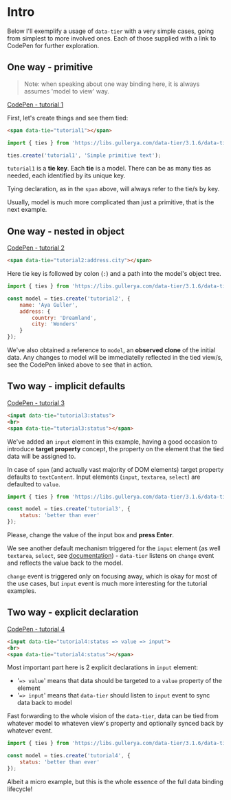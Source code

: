# Intro

Below I'll exemplify a usage of `data-tier` with a very simple cases, going from simplest to more involved ones. Each of those supplied with a link to CodePen for further exploration.

## One way - primitive

> Note: when speaking about one way binding here, it is always assumes 'model to view' way.

[CodePen - tutorial 1](https://codepen.io/gullerya/pen/YzZPZmr)

First, let's create things and see them tied:

```html
<span data-tie="tutorial1"></span>
```

```js
import { ties } from 'https://libs.gullerya.com/data-tier/3.1.6/data-tier.js';

ties.create('tutorial1', 'Simple primitive text');
```

`tutorial1` is a __tie key__. Each __tie__ is a model.
There can be as many ties as needed, each identified by its unique key.

Tying declaration, as in the `span` above, will always refer to the tie/s by key.

Usually, model is much more complicated than just a primitive, that is the next example.

## One way - nested in object

[CodePen - tutorial 2](https://codepen.io/gullerya/pen/mdWymwG)

```html
<span data-tie="tutorial2:address.city"></span>
```

Here tie key is followed by colon (`:`) and a path into the model's object tree.

```js
import { ties } from 'https://libs.gullerya.com/data-tier/3.1.6/data-tier.js';

const model = ties.create('tutorial2', {
	name: 'Aya Guller',
	address: {
		country: 'Dreamland',
		city: 'Wonders'
	}
});
```

We've also obtained a reference to `model`, an __observed clone__ of the initial data.
Any changes to model will be immediatelly reflected in the tied view/s, see the CodePen linked above to see that in action.

## Two way - implicit defaults

[CodePen - tutorial 3](https://codepen.io/gullerya/pen/wvJBeWK)

```html
<input data-tie="tutorial3:status">
<br>
<span data-tie="tutorial3:status"></span>
```

We've added an `input` element in this example, having a good occasion to introduce __target property__ concept, the property on the element that the tied data will be assigned to.

In case of `span` (and actually vast majority of DOM elements) target property defaults to `textContent`. Input elements (`input`, `textarea`, `select`) are defaulted to `value`.

```js
import { ties } from 'https://libs.gullerya.com/data-tier/3.1.6/data-tier.js';

const model = ties.create('tutorial3', {
	status: 'better than ever'
});
```

Please, change the value of the input box and __press Enter__.

We see another default mechanism triggered for the `input` element (as well `textarea`, `select`, see [documentation](api-reference.md)) - `data-tier` listens on `change` event and reflects the value back to the model.

`change` event is triggered only on focusing away, which is okay for most of the use cases, but `input` event is much more interesting for the tutorial examples.

## Two way - explicit declaration

[CodePen - tutorial 4](https://codepen.io/gullerya/pen/abJzwQX)

```html
<input data-tie="tutorial4:status => value => input">
<br>
<span data-tie="tutorial4:status"></span>
```

Most important part here is 2 explicit declarations in `input` element:
- '`=> value`' means that data should be targeted to a `value` property of the element
- '`=> input`' means that `data-tier` should listen to `input` event to sync data back to model

Fast forwarding to the whole vision of the `data-tier`, data can be tied from whatever model to whateven view's property and optionally synced back by whatever event.

```js
import { ties } from 'https://libs.gullerya.com/data-tier/3.1.6/data-tier.js';

const model = ties.create('tutorial4', {
	status: 'better than ever'
});
```

Albeit a micro example, but this is the whole essence of the full data binding lifecycle!